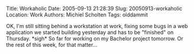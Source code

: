 Title: Workaholic
Date: 2005-09-13 21:28:39
Slug: 20050913-workaholic
Location: Work
Authors: Michiel Scholten
Tags: olddammit

<p>OK, I'm still sitting behind a workstation at work, fixing some bugs in a web application we started building yesterday and has to be "finished" on Thursday. *sigh* So far for working on my Bachelor project tomorrow. Or the rest of this week, for that matter...</p>